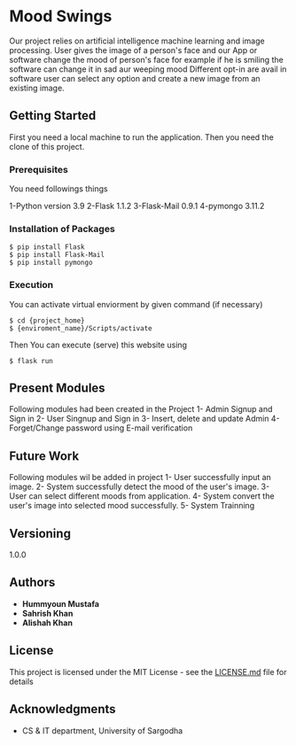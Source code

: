 # Mood Swings

Our project relies on artificial intelligence machine learning and image processing. User gives the image of a person's face and our App or software change the mood of person's face for example if he is smiling the software can change it in sad aur weeping mood 
Different opt-in are avail in software user can select any option and create a new image from an existing image.

## Getting Started

First you need a local machine to run the application.
Then you need the clone of this project.


### Prerequisites

You need followings things

1-Python version 3.9
2-Flask        1.1.2
3-Flask-Mail   0.9.1
4-pymongo      3.11.2
 



### Installation of Packages 

```
$ pip install Flask
$ pip install Flask-Mail
$ pip install pymongo
```

### Execution

You can activate virtual enviorment by given command (if necessary)

```
$ cd {project_home}
$ {enviroment_name}/Scripts/activate
```
Then You can execute (serve) this website using

```
$ flask run
```

## Present Modules

Following modules had been created in the Project
1- Admin Signup and Sign in 
2- User Singnup and Sign in
3- Insert, delete and update Admin 
4- Forget/Change password using E-mail verification


## Future Work

Following modules wil be added in project
1- User successfully input an image. 
2- System successfully detect the mood of the user's image.
3- User can select different moods from application. 
4- System convert the user's image into selected mood successfully.
5- System Trainning



## Versioning

 1.0.0 
 
## Authors

* **Hummyoun Mustafa**
* **Sahrish Khan**
* **Alishah Khan**



## License

This project is licensed under the MIT License - see the [LICENSE.md](LICENSE.md) file for details

## Acknowledgments

* CS & IT department, University of Sargodha

